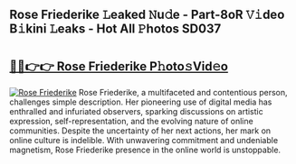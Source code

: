 ## Rose Friederike 𝙻eaked 𝙽u𝚍e - Part-8oR 𝚅𝚒deo B𝚒kini 𝙻eaks - Hot All 𝙿hotos SD037

# <h2><a href="http://ld2yxk.urlbe.top/?page=Rose+Friederike">🔗🔗👉👉 Rose Friederike P𝚑oto𝚜Vid𝚎o</a></h2>

[![Rose Friederike](https://i.imgur.com/eBuTRDB.gif)](http://ld2yxk.urlbe.top/?page=Rose+Friederike)
Rose Friederike, a multifaceted and contentious person, challenges simple description. Her pioneering use of digital media has enthralled and infuriated observers, sparking discussions on artistic expression, self-representation, and the evolving nature of online communities. Despite the uncertainty of her next actions, her mark on online culture is indelible. With unwavering commitment and undeniable magnetism, Rose Friederike presence in the online world is unstoppable.
